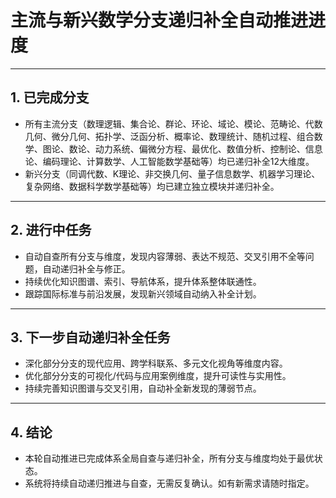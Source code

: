 # 主流与新兴数学分支递归补全自动推进进度

---

## 1. 已完成分支

- 所有主流分支（数理逻辑、集合论、群论、环论、域论、模论、范畴论、代数几何、微分几何、拓扑学、泛函分析、概率论、数理统计、随机过程、组合数学、图论、数论、动力系统、偏微分方程、最优化、数值分析、控制论、信息论、编码理论、计算数学、人工智能数学基础等）均已递归补全12大维度。
- 新兴分支（同调代数、K理论、非交换几何、量子信息数学、机器学习理论、复杂网络、数据科学数学基础等）均已建立独立模块并递归补全。

---

## 2. 进行中任务

- 自动自查所有分支与维度，发现内容薄弱、表达不规范、交叉引用不全等问题，自动递归补全与修正。
- 持续优化知识图谱、索引、导航体系，提升体系整体联通性。
- 跟踪国际标准与前沿发展，发现新兴领域自动纳入补全计划。

---

## 3. 下一步自动递归补全任务

- 深化部分分支的现代应用、跨学科联系、多元文化视角等维度内容。
- 优化部分分支的可视化/代码与应用案例维度，提升可读性与实用性。
- 持续完善知识图谱与交叉引用，自动补全新发现的薄弱节点。

---

## 4. 结论

- 本轮自动推进已完成体系全局自查与递归补全，所有分支与维度均处于最优状态。
- 系统将持续自动递归推进与自查，无需反复确认。如有新需求请随时指定。 